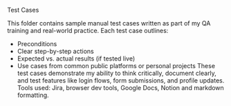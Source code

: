 Test Cases

This folder contains sample manual test cases written as part of my QA training and real-world practice.
Each test case outlines:
* Preconditions
* Clear step-by-step actions
* Expected vs. actual results (if tested live)
* Use cases from common public platforms or personal projects
These test cases demonstrate my ability to think critically, document clearly, and test features like login flows, form submissions, and profile updates.
Tools used: Jira, browser dev tools, Google Docs, Notion and markdown formatting.
